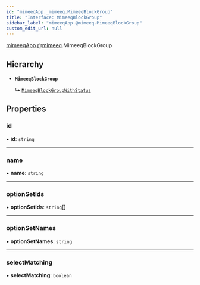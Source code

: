 ```yaml
---
id: "mimeeqApp._mimeeq.MimeeqBlockGroup"
title: "Interface: MimeeqBlockGroup"
sidebar_label: "mimeeqApp.@mimeeq.MimeeqBlockGroup"
custom_edit_url: null
---
```


[mimeeqApp](../modules/mimeeqApp.md).[@mimeeq](../namespaces/mimeeqApp._mimeeq.md).MimeeqBlockGroup

## Hierarchy

- **`MimeeqBlockGroup`**

  ↳ [`MimeeqBlockGroupWithStatus`](mimeeqApp._mimeeq.MimeeqBlockGroupWithStatus.md)

## Properties

### id

• **id**: `string`

___

### name

• **name**: `string`

___

### optionSetIds

• **optionSetIds**: `string`[]

___

### optionSetNames

• **optionSetNames**: `string`

___

### selectMatching

• **selectMatching**: `boolean`
